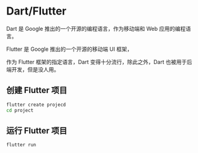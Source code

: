 # Dart/Flutter

Dart 是 Google 推出的一个开源的编程语言，作为移动端和 Web 应用的编程语言。

Flutter 是 Google 推出的一个开源的移动端 UI 框架，

作为 Flutter 框架的指定语言，Dart 变得十分流行，除此之外，Dart 也被用于后端开发，但是没人用。

## 创建 Flutter 项目

```bash
flutter create projecd
cd project
```

## 运行 Flutter 项目

```bash
flutter run
```

